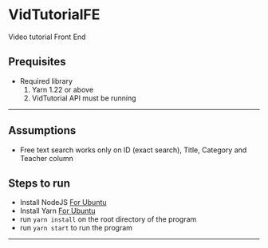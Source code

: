 # VidTutorialFE
Video tutorial Front End

## Prequisites
- Required library
  1) Yarn 1.22 or above
  2) VidTutorial API must be running
---

## Assumptions
- Free text search works only on ID (exact search), Title, Category and Teacher column
## Steps to run
- Install NodeJS [For Ubuntu](https://www.digitalocean.com/community/tutorials/how-to-install-node-js-on-ubuntu-16-04)
- Install Yarn [For Ubuntu](https://www.linuxcloudvps.com/blog/how-to-install-yarn-on-ubuntu-16-04/)
- run `yarn install` on the root directory of the program
- run `yarn start` to run the program
---
